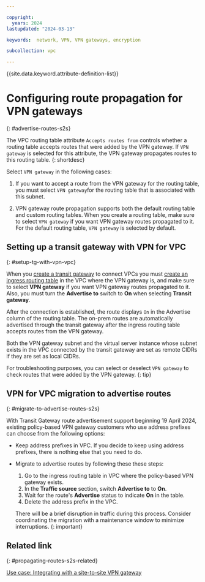 ```yaml
---

copyright:
  years: 2024
lastupdated: "2024-03-13"

keywords:  network, VPN, VPN gateways, encryption

subcollection: vpc

---
```


{{site.data.keyword.attribute-definition-list}}

# Configuring route propagation for VPN gateways
{: #advertise-routes-s2s}

The VPC routing table attribute `Accepts routes from` controls whether a routing table accepts routes that were added by the VPN gateway. If `VPN gateway` is selected for this attribute, the VPN gateway propagates routes to this routing table.
{: shortdesc}

Select `VPN gateway` in the following cases:

1. If you want to accept a route from the VPN gateway for the routing table, you must select `VPN gateway`for the routing table that is associated with this subnet.

1. VPN gateway route propagation supports both the default routing table and custom routing tables. When you create a routing table, make sure to select `VPN gateway` if you want VPN gateway routes propagated to it. For the default routing table, `VPN gateway` is selected by default.

## Setting up a transit gateway with VPN for VPC
{: #setup-tg-with-vpn-vpc}

When you [create a transit gateway](/docs/transit-gateway?topic=transit-gateway-ordering-transit-gateway&interface=ui) to connect VPCs you must [create an ingress routing table](/docs/vpc?topic=vpc-create-vpc-routing-table&interface=ui) in the VPC where the VPN gateway is, and make sure to select **VPN gateway** if you want VPN gateway routes propagated to it. Also, you must turn the **Advertise to** switch to **On** when selecting **Transit gateway**. 

After the connection is established, the route displays `On` in the Advertise column of the routing table. The on-prem routes are automatically advertised through the transit gateway after the ingress routing table accepts routes from the VPN gateway.

Both the VPN gateway subnet and the virtual server instance whose subnet exists in the VPC connected by the transit gateway are set as remote CIDRs if they are set as local CIDRs.

For troubleshooting purposes, you can select or deselect `VPN gateway` to check routes that were added by the VPN gateway.
{: tip}

## VPN for VPC migration to advertise routes
{: #migrate-to-advertise-routes-s2s}

With Transit Gateway route advertisement support beginning 19 April 2024, existing policy-based VPN gateway customers who use address prefixes can choose from the following options:

* Keep address prefixes in VPC. If you decide to keep using address prefixes, there is nothing else that you need to do.
* Migrate to advertise routes by following these these steps:
   1. Go to the ingress routing table in VPC where the policy-based VPN gateway exists.
   1. In the **Traffic source** section, switch **Advertise to** to **On**.
   1. Wait for the route's **Advertise** status to indicate **On** in the table.
   1. Delete the address prefix in the VPC.

   There will be a brief disruption in traffic during this process. Consider coordinating the migration with a maintenance window to minimize interruptions.
   {: important}

## Related link
{: #propagating-routes-s2s-related}

[Use case: Integrating with a site-to-site VPN gateway](/docs/vpc?topic=vpc-vpn-client-to-site-overview#integrating-with-site-to-site-vpn-gateway)

